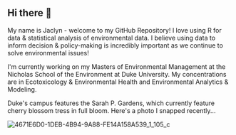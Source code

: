 ## Hi there 👋

My name is Jaclyn - welcome to my GitHub Repository! I love using R for data & statistical analysis of environmental data. I believe using data to inform decision & policy-making is incredibly important as we continue to solve environmental issues!

I'm currently working on my Masters of Environmental Management at the Nicholas School of the Environment at Duke University. My concentrations are in Ecotoxicology & Environmental Health and Environmental Analytics & Modeling.

Duke's campus features the Sarah P. Gardens, which currently feature cherry blossom tress in full bloom. Here's a photo I snapped recently...

![4671E6D0-1DEB-4B94-9A88-FE14A158A539_1_105_c](https://github.com/user-attachments/assets/9c8375a7-3092-4176-a183-3243359b956b)


